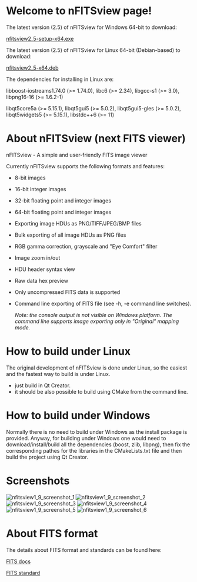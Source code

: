 # Welcome to nFITSview page!

The latest version (2.5) of nFITSview for Windows 64-bit to download:

[nfitsview2_5-setup-x64.exe](https://github.com/surhh/nfitsview/releases/download/v2.5/nfitsview2_5-setup-x64.exe)

The latest version (2.5) of nFITSview for Linux 64-bit (Debian-based) to download: 

[nfitsview2_5-x64.deb](https://github.com/surhh/nfitsview/releases/download/v2.5/nfitsview2_5-x64.deb)

The dependencies for installing in Linux are:

libboost-iostreams1.74.0 (>= 1.74.0), libc6 (>= 2.34), libgcc-s1 (>= 3.0), libpng16-16 (>= 1.6.2-1)

libqt5core5a (>= 5.15.1), libqt5gui5 (>= 5.0.2), libqt5gui5-gles (>= 5.0.2), libqt5widgets5 (>= 5.15.1), libstdc++6 (>= 11)

# About nFITSview  (next FITS viewer)
nFITSview - A simple and user-friendly FITS image viewer

Currently nFITSview supports the following formats and features:

-    8-bit images
-    16-bit integer images
-    32-bit floating point and integer images
-    64-bit floating point and integer images
-    Exporting image HDUs as PNG/TIFF/JPEG/BMP files
-    Bulk exporting of all image HDUs as PNG files
-    RGB gamma correction, grayscale and "Eye Comfort" filter
-    Image zoom in/out
-    HDU header syntax view
-    Raw data hex preview
-    Only uncompressed FITS data is supported
-    Command line exporting of FITS file  (see -h, -e command line switches).
     
     *Note: the console output is not visible on Windows platform. The command line 
     supports image exporting only in "Original" mapping mode.*

    
# How to build under Linux

The original development of nFITSview is done under Linux, so the easiest and the fastest way to build is under Linux.

- just build in Qt Creator. 
- it should be also possible to build using CMake from the command line.

# How to build under Windows

Normally there is no need to build under Windows as the install package is provided. 
Anyway, for building under Windows one would need to download/install/build all the dependencies (boost, zlib, libpng), then fix the
corresponding pathes for the libraries in the CMakeLists.txt file and then build the project using Qt Creator.


# Screenshots

![nfitsview1_9_screenshot_1](https://user-images.githubusercontent.com/109148999/216837974-c10fdd42-956c-497b-8bf0-64ada017d75e.png)
![nfitsview1_9_screenshot_2](https://user-images.githubusercontent.com/109148999/216837976-2f2ffea9-5ddf-4f29-a46e-6f79ab638e7f.png)
![nfitsview1_9_screenshot_3](https://user-images.githubusercontent.com/109148999/216837979-b246c657-a14c-4e1a-aa69-9a10ddbcfa75.png)
![nfitsview1_9_screenshot_4](https://user-images.githubusercontent.com/109148999/216837981-a13858b5-1179-45aa-9848-b39a40811b9e.png)
![nfitsview1_9_screenshot_5](https://user-images.githubusercontent.com/109148999/216837984-2e3cc287-75c8-4e94-8b84-b31b540d95c6.png)
![nfitsview1_9_screenshot_6](https://user-images.githubusercontent.com/109148999/216837987-750b8ec7-97e7-47a9-ba63-cd8164cc115e.png)

# About FITS format

The details about FITS format and standards can be found here:

[FITS docs](https://fits.gsfc.nasa.gov/fits_documentation.html)

[FITS standard](https://fits.gsfc.nasa.gov/fits_standard.html)

